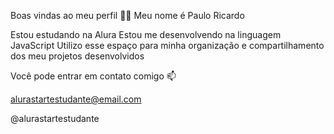 Boas vindas ao meu perfil 💙💙
Meu nome é Paulo Ricardo

Estou estudando na Alura
Estou me desenvolvendo na linguagem JavaScript
Utilizo esse espaço para minha organização e compartilhamento dos meu projetos desenvolvidos

Você pode entrar em contato comigo 📫

alurastartestudante@email.com

@alurastartestudante
